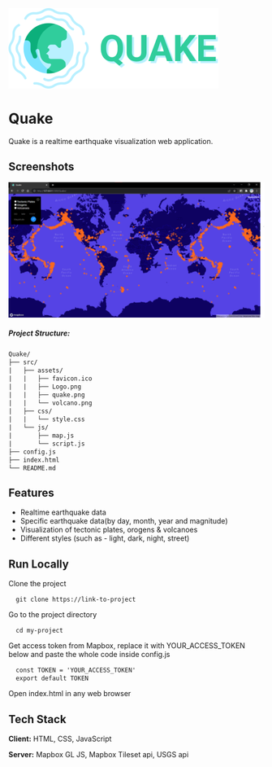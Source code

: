
![Logo](./src/assets/Logo.png)


# Quake

Quake is a realtime earthquake visualization web application.


## Screenshots

![Quake Screenshot](./src/assets/quake.png)


##### Project Structure:

    Quake/
    ├── src/
    |   ├── assets/
    |   |   ├── favicon.ico
    |   |   ├── Logo.png
    |   |   ├── quake.png
    |   |   └── volcano.png
    |   ├── css/
    |   |   └── style.css
    |   └── js/
    |       ├── map.js
    |       └── script.js
    ├── config.js
    ├── index.html
    └── README.md


## Features

- Realtime earthquake data
- Specific earthquake data(by day, month, year and magnitude)
- Visualization of tectonic plates, orogens & volcanoes
- Different styles (such as - light, dark, night, street)


## Run Locally

Clone the project

```
  git clone https://link-to-project
```

Go to the project directory

```
  cd my-project
```

Get access token from Mapbox, replace it with YOUR_ACCESS_TOKEN below and paste the whole code inside config.js

```
  const TOKEN = 'YOUR_ACCESS_TOKEN'
  export default TOKEN
```

Open index.html in any web browser


## Tech Stack

**Client:** HTML, CSS, JavaScript

**Server:** Mapbox GL JS, Mapbox Tileset api, USGS api